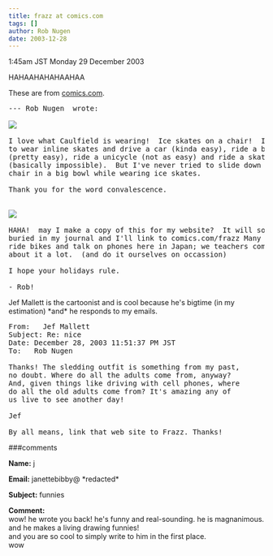 ```yaml
---
title: frazz at comics.com
tags: []
author: Rob Nugen
date: 2003-12-28
---
```


<p class=date>1:45am JST Monday 29 December 2003</p>

<p>HAHAAHAHAHAAHAA</p>

<p>These are from <a
href="http://www.comics.com/comics/frazz/">comics.com</a>.</p>

<pre>
--- Rob Nugen <rob@robnugen.com> wrote:

<a href="http://www.comics.com/comics/frazz/"><img
src="/images/funny/comics/frazz/frazz_outfit.gif"></a>

I love what Caulfield is wearing!  Ice skates on a chair!  I've tried
to wear inline skates and drive a car (kinda easy), ride a bicycle
(pretty easy), ride a unicycle (not as easy) and ride a skateboard
(basically impossible).  But I've never tried to slide down a hill on
chair in a big bowl while wearing ice skates.

Thank you for the word convalescence.


<a href="http://www.comics.com/comics/frazz/"><img
src="/images/funny/comics/frazz/frazz_cell_phone.gif"></a>

HAHA!  may I make a copy of this for my website?  It will soon be
buried in my journal and I'll link to comics.com/frazz Many people
ride bikes and talk on phones here in Japan; we teachers complain
about it a lot.  (and do it ourselves on occassion)

I hope your holidays rule.

- Rob!
</pre>

<p>Jef Mallett is the cartoonist and is cool because he's bigtime (in
my estimation) *and* he responds to my emails.</p>

<pre>
From:   Jef Mallett
Subject: Re: nice
Date: December 28, 2003 11:51:37 PM JST
To:   Rob Nugen

Thanks! The sledding outfit is something from my past,
no doubt. Where do all the adults come from, anyway?
And, given things like driving with cell phones, where
do all the old adults come from? It's amazing any of
us live to see another day!

Jef

By all means, link that web site to Frazz. Thanks!
</pre>

###comments

<p><b>Name:</b> j

<p><b>Email:</b> janettebibby@ *redacted*

<p><b>Subject:</b> funnies

<p><b>Comment:</b>
<br>wow! he wrote you back!  he's funny and real-sounding. he is magnanimous. and he makes a living drawing funnies! <br>
 and you are so cool to simply write to him in the first place. <br>
wow

